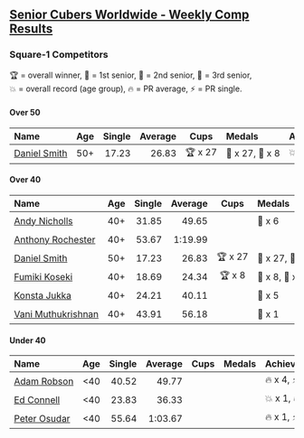 <style>table {white-space: nowrap;}</style>

## [Senior Cubers Worldwide - Weekly Comp Results](/scw-comp/results/)
### Square-1 Competitors

<span style="white-space: nowrap;">🏆 = overall winner</span>, <span style="white-space: nowrap;">🥇 = 1st senior</span>, <span style="white-space: nowrap;">🥈 = 2nd senior</span>, <span style="white-space: nowrap;">🥉 = 3rd senior</span>, <span style="white-space: nowrap;">💥 = overall record (age group)</span>, <span style="white-space: nowrap;">🔥 = PR average</span>, <span style="white-space: nowrap;">⚡ = PR single</span>.

#### Over 50

| Name | Age | Single | Average | Cups | Medals | Achievements |
| :-- | :--: | --: | --: | :--: | :-- | :-- |
| [Daniel Smith](../../persons/daniel_smith/sq1.md) | 50+ | 17.23 | 26.83 | 🏆 x 27 | 🥇 x 27, 🥈 x 8 | 💥 x 7, 🔥 x 4, ⚡ x 5 |

#### Over 40

| Name | Age | Single | Average | Cups | Medals | Achievements |
| :-- | :--: | --: | --: | :--: | :-- | :-- |
| [Andy Nicholls](../../persons/andy_nicholls/sq1.md) | 40+ | 31.85 | 49.65 |  | 🥈 x 6 | 🔥 x 2, ⚡ x 2 |
| [Anthony Rochester](../../persons/anthony_rochester/sq1.md) | 40+ | 53.67 | 1:19.99 |  |  | 🔥 x 1, ⚡ x 1 |
| [Daniel Smith](../../persons/daniel_smith/sq1.md) | 50+ | 17.23 | 26.83 | 🏆 x 27 | 🥇 x 27, 🥈 x 8 | 💥 x 7, 🔥 x 4, ⚡ x 5 |
| [Fumiki Koseki](../../persons/fumiki_koseki/sq1.md) | 40+ | 18.69 | 24.34 | 🏆 x 8 | 🥇 x 8, 🥈 x 15 | 💥 x 2, 🔥 x 9, ⚡ x 4 |
| [Konsta Jukka](../../persons/konsta_jukka/sq1.md) | 40+ | 24.21 | 40.11 |  | 🥉 x 5 | 🔥 x 4, ⚡ x 3 |
| [Vani Muthukrishnan](../../persons/vani_muthukrishnan/sq1.md) | 40+ | 43.91 | 56.18 |  | 🥉 x 1 | 🔥 x 1, ⚡ x 1 |

#### Under 40

| Name | Age | Single | Average | Cups | Medals | Achievements |
| :-- | :--: | --: | --: | :--: | :-- | :-- |
| [Adam Robson](../../persons/adam_robson/sq1.md) | <40 | 40.52 | 49.77 |  |  | 🔥 x 4, ⚡ x 4 |
| [Ed Connell](../../persons/ed_connell/sq1.md) | <40 | 23.83 | 36.33 |  |  | 💥 x 1, 🔥 x 4, ⚡ x 4 |
| [Peter Osudar](../../persons/peter_osudar/sq1.md) | <40 | 55.64 | 1:03.67 |  |  | 🔥 x 1, ⚡ x 1 |


<!-- Global site tag (gtag.js) - Google Analytics -->
<script async src="https://www.googletagmanager.com/gtag/js?id=UA-86348435-3"></script>
<script>window.dataLayer = window.dataLayer || []; function gtag() {dataLayer.push(arguments);} gtag('js', new Date()); gtag('config', 'UA-86348435-3');</script>
